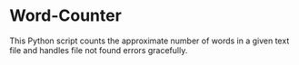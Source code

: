 # Word-Counter
This Python script counts the approximate number of words in a given text file and handles file not found errors gracefully.
